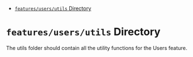 <!-- START doctoc generated TOC please keep comment here to allow auto update -->
<!-- DON'T EDIT THIS SECTION, INSTEAD RE-RUN doctoc TO UPDATE -->

- [`features/users/utils` Directory](#featuresusersutils-directory)

<!-- END doctoc generated TOC please keep comment here to allow auto update -->

# `features/users/utils` Directory

The utils folder should contain all the utility functions for the Users feature.
